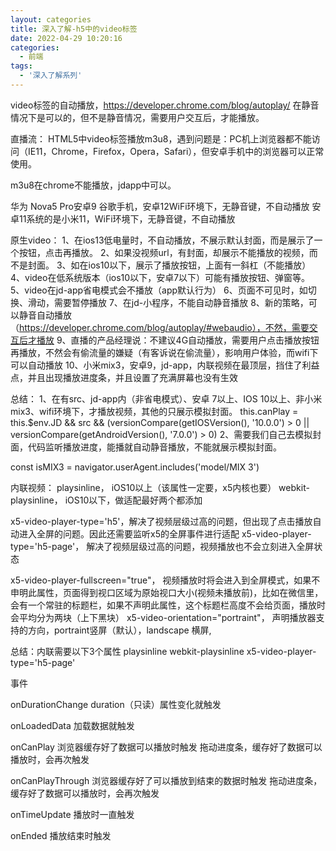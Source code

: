 ```yaml
---
layout: categories
title: 深入了解-h5中的video标签
date: 2022-04-29 10:20:16
categories: 
  - 前端
tags: 
  - '深入了解系列'
---
```

video标签的自动播放，https://developer.chrome.com/blog/autoplay/
在静音情况下是可以的，但不是静音情况，需要用户交互后，才能播放。


直播流：
HTML5中video标签播放m3u8，遇到问题是：PC机上浏览器都不能访问（IE11，Chrome，Firefox，Opera，Safari），但安卓手机中的浏览器可以正常使用。

m3u8在chrome不能播放，jdapp中可以。





华为 Nova5 Pro安卓9
谷歌手机，安卓12WiFi环境下，无静音键，不自动播放
安卓11系统的是小米11，WiFi环境下，无静音键，不自动播放



原生video：
1、在ios13低电量时，不自动播放，不展示默认封面，而是展示了一个按钮，点击再播放。
2、如果没视频url，有封面，却展示不能播放的视频，而不是封面。
3、如在ios10以下，展示了播放按钮，上面有一斜杠（不能播放）
4、video在低系统版本（ios10以下，安卓7以下）可能有播放按钮、弹窗等。
5、video在jd-app省电模式会不播放（app默认行为）
6、页面不可见时，如切换、滑动，需要暂停播放
7、在jd-小程序，不能自动静音播放
8、新的策略，可以静音自动播放（https://developer.chrome.com/blog/autoplay/#webaudio），不然，需要交互后才播放
9、直播的产品经理说：不建议4G自动播放，需要用户点击播放按钮再播放，不然会有偷流量的嫌疑（有客诉说在偷流量），影响用户体验，而wifi下可以自动播放
10、小米mix3，安卓9，jd-app，内联视频在最顶层，挡住了利益点，并且出现播放进度条，并且设置了充满屏幕也没有生效

总结：
1、在有src、jd-app内（非省电模式）、安卓 7以上、IOS 10以上、非小米mix3、wifi环境下，才播放视频，其他的只展示模拟封面。
this.canPlay = this.$env.JD && src && (versionCompare(getIOSVersion(), '10.0.0') > 0 || versionCompare(getAndroidVersion(), '7.0.0') > 0)
2、需要我们自己去模拟封面，代码监听播放进度，能播就自动静音播放，不能就展示模拟封面。

const isMIX3 = navigator.userAgent.includes('model/MIX 3')


内联视频：
playsinline， iOS10以上（该属性一定要，x5内核也要）
webkit-playsinline， iOS10以下，做适配最好两个都添加

x5-video-player-type='h5'，解决了视频层级过高的问题，但出现了点击播放自动进入全屏的问题。因此还需要监听x5的全屏事件进行适配
x5-video-player-type='h5-page'， 解决了视频层级过高的问题，视频播放也不会立刻进入全屏状态

x5-video-player-fullscreen="true"， 视频播放时将会进入到全屏模式，如果不申明此属性，页面得到视口区域为原始视口大小(视频未播放前)，比如在微信里，会有一个常驻的标题栏，如果不声明此属性，这个标题栏高度不会给页面，播放时会平均分为两块（上下黑块）
x5-video-orientation="portraint"， 声明播放器支持的方向，portraint竖屏（默认），landscape 横屏, 


总结：内联需要以下3个属性
playsinline
webkit-playsinline
x5-video-player-type='h5-page'

事件


onDurationChange
duration（只读）属性变化就触发

onLoadedData
加载数据就触发

onCanPlay
浏览器缓存好了数据可以播放时触发
拖动进度条，缓存好了数据可以播放时，会再次触发

onCanPlayThrough
浏览器缓存好了可以播放到结束的数据时触发
拖动进度条，缓存好了数据可以播放时，会再次触发

onTimeUpdate
播放时一直触发

onEnded
播放结束时触发




